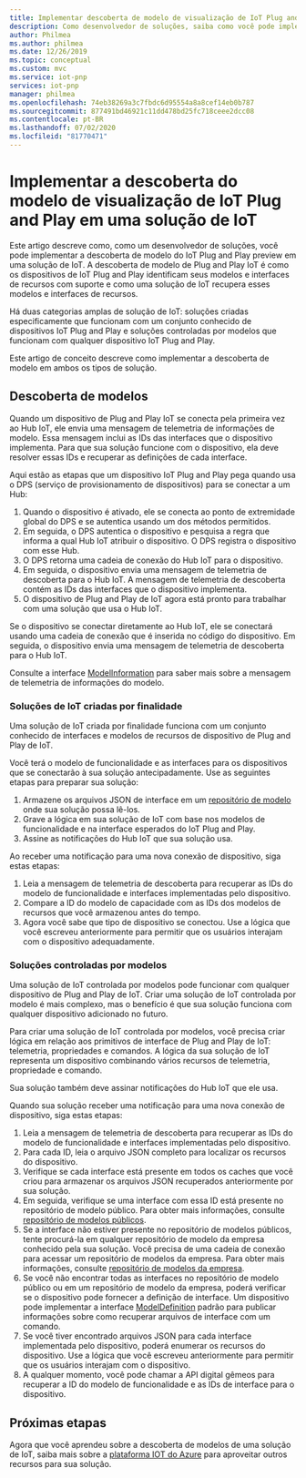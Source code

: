 ```yaml
---
title: Implementar descoberta de modelo de visualização de IoT Plug and Play | Microsoft Docs
description: Como desenvolvedor de soluções, saiba como você pode implementar a descoberta de modelo de Plug and Play de IoT em sua solução.
author: Philmea
ms.author: philmea
ms.date: 12/26/2019
ms.topic: conceptual
ms.custom: mvc
ms.service: iot-pnp
services: iot-pnp
manager: philmea
ms.openlocfilehash: 74eb38269a3c7fbdc6d95554a8a8cef14eb0b787
ms.sourcegitcommit: 877491bd46921c11dd478bd25fc718ceee2dcc08
ms.contentlocale: pt-BR
ms.lasthandoff: 07/02/2020
ms.locfileid: "81770471"
---
```

# <a name="implement-iot-plug-and-play-preview-model-discovery-in-an-iot-solution"></a>Implementar a descoberta do modelo de visualização de IoT Plug and Play em uma solução de IoT

Este artigo descreve como, como um desenvolvedor de soluções, você pode implementar a descoberta de modelo do IoT Plug and Play preview em uma solução de IoT.  A descoberta de modelo de Plug and Play IoT é como os dispositivos de IoT Plug and Play identificam seus modelos e interfaces de recursos com suporte e como uma solução de IoT recupera esses modelos e interfaces de recursos.

Há duas categorias amplas de solução de IoT: soluções criadas especificamente que funcionam com um conjunto conhecido de dispositivos IoT Plug and Play e soluções controladas por modelos que funcionam com qualquer dispositivo IoT Plug and Play.

Este artigo de conceito descreve como implementar a descoberta de modelo em ambos os tipos de solução.

## <a name="model-discovery"></a>Descoberta de modelos

Quando um dispositivo de Plug and Play IoT se conecta pela primeira vez ao Hub IoT, ele envia uma mensagem de telemetria de informações de modelo. Essa mensagem inclui as IDs das interfaces que o dispositivo implementa. Para que sua solução funcione com o dispositivo, ela deve resolver essas IDs e recuperar as definições de cada interface.

Aqui estão as etapas que um dispositivo IoT Plug and Play pega quando usa o DPS (serviço de provisionamento de dispositivos) para se conectar a um Hub:

1. Quando o dispositivo é ativado, ele se conecta ao ponto de extremidade global do DPS e se autentica usando um dos métodos permitidos.
1. Em seguida, o DPS autentica o dispositivo e pesquisa a regra que informa a qual Hub IoT atribuir o dispositivo. O DPS registra o dispositivo com esse Hub.
1. O DPS retorna uma cadeia de conexão do Hub IoT para o dispositivo.
1. Em seguida, o dispositivo envia uma mensagem de telemetria de descoberta para o Hub IoT. A mensagem de telemetria de descoberta contém as IDs das interfaces que o dispositivo implementa.
1. O dispositivo de Plug and Play de IoT agora está pronto para trabalhar com uma solução que usa o Hub IoT.

Se o dispositivo se conectar diretamente ao Hub IoT, ele se conectará usando uma cadeia de conexão que é inserida no código do dispositivo. Em seguida, o dispositivo envia uma mensagem de telemetria de descoberta para o Hub IoT.

Consulte a interface [ModelInformation](concepts-common-interfaces.md) para saber mais sobre a mensagem de telemetria de informações do modelo.

### <a name="purpose-built-iot-solutions"></a>Soluções de IoT criadas por finalidade

Uma solução de IoT criada por finalidade funciona com um conjunto conhecido de interfaces e modelos de recursos de dispositivo de Plug and Play de IoT.

Você terá o modelo de funcionalidade e as interfaces para os dispositivos que se conectarão à sua solução antecipadamente. Use as seguintes etapas para preparar sua solução:

1. Armazene os arquivos JSON de interface em um [repositório de modelo](./howto-manage-models.md) onde sua solução possa lê-los.
1. Grave a lógica em sua solução de IoT com base nos modelos de funcionalidade e na interface esperados do IoT Plug and Play.
1. Assine as notificações do Hub IoT que sua solução usa.

Ao receber uma notificação para uma nova conexão de dispositivo, siga estas etapas:

1. Leia a mensagem de telemetria de descoberta para recuperar as IDs do modelo de funcionalidade e interfaces implementadas pelo dispositivo.
1. Compare a ID do modelo de capacidade com as IDs dos modelos de recursos que você armazenou antes do tempo.
1. Agora você sabe que tipo de dispositivo se conectou. Use a lógica que você escreveu anteriormente para permitir que os usuários interajam com o dispositivo adequadamente.

### <a name="model-driven-solutions"></a>Soluções controladas por modelos

Uma solução de IoT controlada por modelos pode funcionar com qualquer dispositivo de Plug and Play de IoT. Criar uma solução de IoT controlada por modelo é mais complexo, mas o benefício é que sua solução funciona com qualquer dispositivo adicionado no futuro.

Para criar uma solução de IoT controlada por modelos, você precisa criar lógica em relação aos primitivos de interface de Plug and Play de IoT: telemetria, propriedades e comandos. A lógica da sua solução de IoT representa um dispositivo combinando vários recursos de telemetria, propriedade e comando.

Sua solução também deve assinar notificações do Hub IoT que ele usa.

Quando sua solução receber uma notificação para uma nova conexão de dispositivo, siga estas etapas:

1. Leia a mensagem de telemetria de descoberta para recuperar as IDs do modelo de funcionalidade e interfaces implementadas pelo dispositivo.
1. Para cada ID, leia o arquivo JSON completo para localizar os recursos do dispositivo.
1. Verifique se cada interface está presente em todos os caches que você criou para armazenar os arquivos JSON recuperados anteriormente por sua solução.
1. Em seguida, verifique se uma interface com essa ID está presente no repositório de modelo público. Para obter mais informações, consulte [repositório de modelos públicos](howto-manage-models.md).
1. Se a interface não estiver presente no repositório de modelos públicos, tente procurá-la em qualquer repositório de modelo da empresa conhecido pela sua solução. Você precisa de uma cadeia de conexão para acessar um repositório de modelos da empresa. Para obter mais informações, consulte [repositório de modelos da empresa](howto-manage-models.md).
1. Se você não encontrar todas as interfaces no repositório de modelo público ou em um repositório de modelo da empresa, poderá verificar se o dispositivo pode fornecer a definição de interface. Um dispositivo pode implementar a interface [ModelDefinition](concepts-common-interfaces.md) padrão para publicar informações sobre como recuperar arquivos de interface com um comando.
1. Se você tiver encontrado arquivos JSON para cada interface implementada pelo dispositivo, poderá enumerar os recursos do dispositivo. Use a lógica que você escreveu anteriormente para permitir que os usuários interajam com o dispositivo.
1. A qualquer momento, você pode chamar a API digital gêmeos para recuperar a ID do modelo de funcionalidade e as IDs de interface para o dispositivo.

## <a name="next-steps"></a>Próximas etapas

Agora que você aprendeu sobre a descoberta de modelos de uma solução de IoT, saiba mais sobre a [plataforma IOT do Azure](overview-iot-plug-and-play.md) para aproveitar outros recursos para sua solução.
